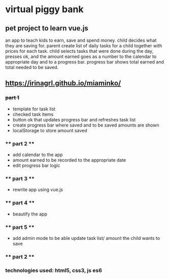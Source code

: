 # virtual piggy bank

## pet project to learn vue.js
 an app to teach kids to earn, save and spend money. child decides what they are saving for. parent create list of daily tasks for a child together with prices for each task. child selects tasks that were done during the day, presses ok, and the amount earned goes as a number to the calendar to appropriate day and to a progress bar. progress bar shows total earned and total needed to be saved.

## https://irinagrl.github.io/miaminko/

### ~~part 1~~
* template for task list 
* checked task items
* button ok that updates progress bar and refreshes task list
* create progress bar where saved and to be saved amounts are shown
* localStorage to store amount saved

### ** part 2 **
* add calendar to the app
* amount earned to be recorded to the appropriate date
* edit progress bar logic

### ** part 3 **
* rewrite app using vue.js

### ** part 4 **
* beautify the app

### ** part 5 **
* add admin mode to be able update task list/ amount the child wants to save

### ** part 2 **

### technologies used: html5, css3, js es6
